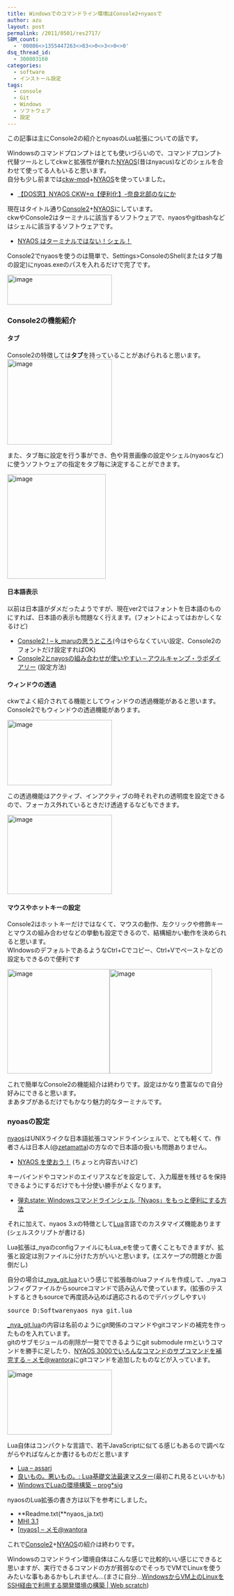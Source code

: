 ```yaml
---
title: Windowsでのコマンドライン環境はConsole2+nyaosで
author: azu
layout: post
permalink: /2011/0501/res2717/
SBM_count:
  - '00086<>1355447263<>83<>0<>3<>0<>0'
dsq_thread_id:
  - 300803160
categories:
  - software
  - インストール設定
tags:
  - console
  - Git
  - Windows
  - ソフトウェア
  - 設定
---
```

この記事は主にConsole2の紹介とnyoasのLua拡張についての話です。

Windowsのコマンドプロンプトはとても使いづらいので、コマンドプロンプト代替ツールとしてckwと拡張性が優れた[NYAOS][1](昔はnyacus)などのシェルを合わせて使ってる人もいると思います。   
自分も少し前までは[ckw-mod][2]+[NYAOS][1]を使っていました。

*   [【DOS窓】NYAOS CKW+α【便利化】-奈良北部のなにか][3]

現在はタイトル通り[Console2][4]+[NYAOS][1]にしています。   
ckwやConsole2はターミナルに該当するソフトウェアで、nyaosやgitbashなどはシェルに該当するソフトウェアです。

*   [NYAOS はターミナルではない！シェル！][5]

Console2でnyaosを使うのは簡単で、Settings>ConsoleのShell(またはタブ毎の設定)にnyoas.exeのパスを入れるだけで完了です。

[<img style="background-image: none; margin: 0px; padding-left: 0px; padding-right: 0px; display: inline; padding-top: 0px; border: 0px;" title="image" src="http://efcl.infol/wp-content/uploads/2011/05/image_thumb.png" border="0" alt="image" width="240" height="69" />][6]

### Console2の機能紹介

#### タブ

Console2の特徴しては**タブ**を持っていることがあげられると思います。   
[<img style="background-image: none; padding-left: 0px; padding-right: 0px; display: inline; padding-top: 0px; border: 0px;" title="image" src="http://efcl.infol/wp-content/uploads/2011/05/image_thumb1.png" border="0" alt="image" width="240" height="196" />][7]

また、タブ毎に設定を行う事ができ、色や背景画像の設定やシェル(nyaosなど)に使うソフトウェアの指定をタブ毎に決定することができます。

[<img style="background-image: none; margin: 0px; padding-left: 0px; padding-right: 0px; display: inline; padding-top: 0px; border: 0px;" title="image" src="http://efcl.infol/wp-content/uploads/2011/05/image_thumb2.png" border="0" alt="image" width="226" height="240" />][8]

#### 日本語表示

以前は日本語がダメだったようですが、現在ver2ではフォントを日本語のものにすれば、日本語の表示も問題なく行えます。(フォントによってはおかしくなるけど)

*   [Console2 ! &#8211; k_maruの思うところ][9](今はやらなくていい設定、Console2のフォントだけ設定すればOK)
*   [Console2とnayosの組み合わせが使いやすい &#8211; アウルキャンプ・ラボダイアリー][10] (設定方法)

#### ウィンドウの透過

ckwでよく紹介されてる機能としてウィンドウの透過機能があると思います。   
Console2でもウィンドウの透過機能があります。

[<img style="background-image: none; margin: 0px; padding-left: 0px; padding-right: 0px; display: inline; padding-top: 0px; border: 0px;" title="image" src="http://efcl.infol/wp-content/uploads/2011/05/image_thumb3.png" border="0" alt="image" width="240" height="150" />][11]

この透過機能はアクティブ、インアクティブの時それぞれの透明度を設定できるので、フォーカス外れているときだけ透過するなどもできます。

[<img style="background-image: none; margin: 0px; padding-left: 0px; padding-right: 0px; display: inline; padding-top: 0px; border: 0px;" title="image" src="http://efcl.infol/wp-content/uploads/2011/05/image_thumb4.png" border="0" alt="image" width="240" height="182" />][12]

#### マウスやホットキーの設定

Console2はホットキーだけではなくて、マウスの動作、左クリックや修飾キーとマウスの組み合わせなどの挙動も設定できるので、結構細かい動作を決められると思います。   
WIndowsのデフォルトであるようなCtrl+Cでコピー、Ctrl+Vでペーストなどの設定もできるので便利です

[<img style="background-image: none; margin: 0px; padding-left: 0px; padding-right: 0px; display: inline; padding-top: 0px; border: 0px;" title="image" src="http://efcl.infol/wp-content/uploads/2011/05/image_thumb5.png" border="0" alt="image" width="235" height="240" />][13][<img style="background-image: none; margin: 0px; padding-left: 0px; padding-right: 0px; display: inline; padding-top: 0px; border: 0px;" title="image" src="http://efcl.infol/wp-content/uploads/2011/05/image_thumb6.png" border="0" alt="image" width="235" height="240" />][14]

これで簡単なConsole2の機能紹介は終わりです。設定はかなり豊富なので自分好みにできると思います。   
まあタブがあるだけでもかなり魅力的なターミナルです。

### nyoasの設定

[nyaos][1]はUNIXライクな日本語拡張コマンドラインシェルで、とても軽くて、作者さんは日本人(@[zetamatta][15])の方なので日本語の扱いも問題ありません。

*   [NYAOS を使おう！][16] (ちょっと内容古いけど)

キーバインドやコマンドのエイリアスなどを設定して、入力履歴を残せるを保持できるようにするだけでも十分使い勝手がよくなります。

*   [弾丸state: Windowsコマンドラインシェル「Nyaos」をもっと便利にする方法][17]

それに加えて、nyaos 3.xの特徴として[Lua][18]言語でのカスタマイズ機能あります(シェルスクリプトが書ける)

Lua拡張は\_nyaのconfigファイルにもLua\_eを使って書くこともできますが、拡張と設定は別ファイルに分けた方がいいと思います。(エスケープの問題とか面倒だし)

自分の場合は[\_nya\_git.lua][19]という感じで拡張毎のluaファイルを作成して、_nyaコンフィグファイルからsourceコマンドで読み込んで使っています。(拡張のテストするときもsourceで再度読み込めば適応されるのでデバッグしやすい)

<div>
  <pre id="codeSnippet" class="csharpcode">source D:Softwarenyaos_nya_git.lua</pre>
</div>

<div>
  <a href="https://gist.github.com/908117">_nya_git.lua</a>の内容は名前のようにgit関係のコマンドやgitコマンドの補完を作ったものを入れています。 <br />gitのサブモジュールの削除が一発でできるようにgit submodule rmというコマンドを勝手に足したり、<a href="http://d.hatena.ne.jp/wantora/20100612/1276302763">NYAOS 3000でいろんなコマンドのサブコマンドを補完する &#8211; メモ@wantora</a>にgitコマンドを追加したものなどが入っています。
</div>

[<img style="background-image: none; margin: 0px; padding-left: 0px; padding-right: 0px; display: inline; padding-top: 0px; border-width: 0px;" title="image" src="http://efcl.infol/wp-content/uploads/2011/05/image_thumb7.png" border="0" alt="image" width="240" height="149" />][20]

Lua自体はコンパクトな言語で、若干JavaScriptに似てる感じもあるので調べながらやればなんとか書けるものだと思います

*   [Lua &#8211; assari][21]
*   [良いもの。悪いもの。: Lua基礎文法最速マスター][22](最初これ見るといいかも)
*   [WindowsでLuaの環境構築 &#8211; prog*sig][23]

nyaosのLua拡張の書き方は以下を参考にしました。

*   **Readme.txt(**nyaos_ja.txt)
*   [MHI 3.1][24]
*   [[nyaos] &#8211; メモ@wantora][25]

これで[Console2][4]+[NYAOS][1]の紹介は終わりです。

Windowsのコマンドライン環境自体はこんな感じで比較的いい感じにできると思いますが、実行できるコマンドの方が貧弱なのでそっちでVMでLinuxを使うみたいな事もあるかもしれません…(まさに自分…[WindowsからVM上のLinuxをSSH経由で利用する開発環境の構築 | Web scratch][26])

 [1]: http://www.nyaos.org/index.cgi?p=FrontPage.ja
 [2]: http://deflis.github.com/ckw-mod/
 [3]: http://narazaka.blog109.fc2.com/blog-entry-100.html
 [4]: http://sourceforge.net/projects/console/
 [5]: http://nyaos.org/d/index.cgi?p=%282010.11.04%29#p1
 [6]: http://efcl.infol/wp-content/uploads/2011/05/image.png
 [7]: http://efcl.infol/wp-content/uploads/2011/05/image1.png
 [8]: http://efcl.infol/wp-content/uploads/2011/05/image2.png
 [9]: http://d.hatena.ne.jp/k_maru/20080412/1207985095
 [10]: http://d.hatena.ne.jp/owlcamp/20110305/1299319367
 [11]: http://efcl.infol/wp-content/uploads/2011/05/image3.png
 [12]: http://efcl.infol/wp-content/uploads/2011/05/image4.png
 [13]: http://efcl.infol/wp-content/uploads/2011/05/image5.png
 [14]: http://efcl.infol/wp-content/uploads/2011/05/image6.png
 [15]: http://twitter.com/zetamatta
 [16]: http://childs.squares.net/program/nyaos/index.html
 [17]: http://dangan-state.blogspot.com/2011/02/windowsnyaos_28.html
 [18]: http://www.lua.org/
 [19]: https://gist.github.com/908117
 [20]: http://efcl.infol/wp-content/uploads/2011/05/image7.png
 [21]: http://www.mokehehe.com/assari/index.php?Lua
 [22]: http://handasse.blogspot.com/2010/02/lua.html
 [23]: http://efcl.info/adiary/096
 [24]: http://nyaos.org/d/
 [25]: http://d.hatena.ne.jp/wantora/searchdiary?word=%2A%5Bnyaos%5D
 [26]: http://efcl.info/2011/0420/res2588/